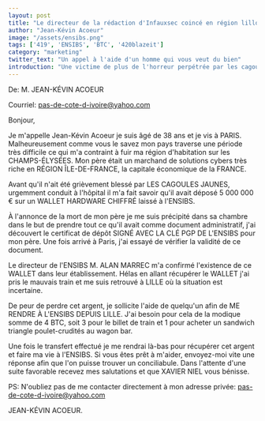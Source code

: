```yaml
---
layout: post
title: "Le directeur de la rédaction d'Infauxsec coincé en région lilloise"
author: "Jean-Kévin Acoeur"
image: "/assets/ensibs.png"
tags: ['419', 'ENSIBS', 'BTC', '420blazeit']
category: "marketing"
twitter_text: "Un appel à l'aide d'un homme qui vous veut du bien"
introduction: "Une victime de plus de l'horreur perpétrée par les cagoules jaunes"
---
```


De: M. JEAN-KÉVIN ACOEUR

Courriel: pas-de-cote-d-ivoire@yahoo.com

Bonjour,

Je m'appelle Jean-Kévin Acoeur je suis âgé de 38 ans et je vis à PARIS.
Malheureusement comme vous le savez mon pays traverse une période très difficile
ce qui m'a contraint à fuir ma région d'habitation sur les CHAMPS-ÉLYSÉES. Mon
père était un marchand de solutions cybers très riche en RÉGION ÎLE-DE-FRANCE,
la capitale économique de la FRANCE.

Avant qu'il n'ait été grièvement blessé par LES CAGOULES JAUNES, urgemment
conduit à l'hôpital il m'a fait savoir qu'il avait déposé 5 000 000 € sur un
WALLET HARDWARE CHIFFRÉ laissé à l'ENSIBS.

À l'annonce de la mort de mon père je me suis précipité dans sa chambre dans le
but de prendre tout ce qu'il avait comme document administratif, j'ai découvert
le certificat de dépôt SIGNÉ AVEC LA CLÉ PGP DE L'ENSIBS pour mon père. Une fois
arrivé à Paris, j'ai essayé de vérifier la validité de ce document.

Le directeur de l'ENSIBS M. ALAN MARREC m'a confirmé l'existence de ce WALLET
dans leur établissement. Hélas en allant récupérer le WALLET j'ai pris le
mauvais train et me suis retrouvé à LILLE où la situation est incertaine.

De peur de perdre cet argent, je sollicite l'aide de quelqu'un afin de ME RENDRE
À L'ENSIBS DEPUIS LILLE. J'ai besoin pour cela de la modique somme de 4 BTC,
soit 3 pour le billet de train et 1 pour acheter un sandwich triangle
poulet-crudités au wagon bar.

Une fois le transfert effectué je me rendrai là-bas pour récupérer cet argent et
faire ma vie à l'ENSIBS. Si vous êtes prêt à m'aider, envoyez-moi vite une
réponse afin que l'on puisse trouver un conciliabule. Dans l'attente d'une suite
favorable recevez mes salutations et que XAVIER NIEL vous bénisse.

PS: N'oubliez pas de me contacter directement à mon adresse privée: pas-de-cote-d-ivoire@yahoo.com

JEAN-KÉVIN ACOEUR.
